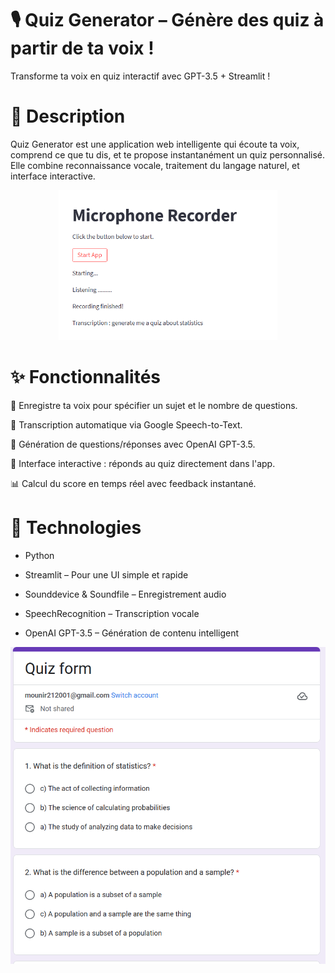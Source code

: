 # 🎙️ Quiz Generator – Génère des quiz à partir de ta voix !

Transforme ta voix en quiz interactif avec GPT-3.5 + Streamlit !

# 🚀 Description
Quiz Generator est une application web intelligente qui écoute ta voix, comprend ce que tu dis, et te propose instantanément un quiz personnalisé. Elle combine reconnaissance vocale, traitement du langage naturel, et interface interactive.

<p align="center">
  <img src="assets/App.png" alt="App Preview" width="350"/>
</p>

# ✨ Fonctionnalités
🎤 Enregistre ta voix pour spécifier un sujet et le nombre de questions.

🧠 Transcription automatique via Google Speech-to-Text.

🤖 Génération de questions/réponses avec OpenAI GPT-3.5.

🧪 Interface interactive : réponds au quiz directement dans l'app.

📊 Calcul du score en temps réel avec feedback instantané.

# 🧰 Technologies
- Python

- Streamlit – Pour une UI simple et rapide

- Sounddevice & Soundfile – Enregistrement audio

- SpeechRecognition – Transcription vocale

- OpenAI GPT-3.5 – Génération de contenu intelligent

![Generated Quiz](assets/Quiz.png)
